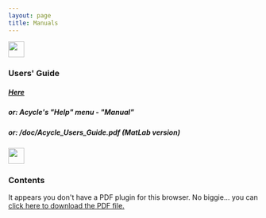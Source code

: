 ```yaml
---
layout: page
title: Manuals
--- 
```

<section id = "project">
    <section id = "guide">
        <div class ="divider"></div>
        <div class = "container">
            <div class="heading">
                <img src="https://img.icons8.com/ios/50/000000/user-manual.png" height="32" width="32">
                <br />
                <h3>Users' Guide</h3>
             </div>
                <p><h5> <a href ="/docs/Acycle_Users_Guide.pdf"> Here </a> </h5></p>
                <p><h5> or:  Acycle's "Help" menu - "Manual" </h5></p>
                <p><h5> or:    /doc/Acycle_Users_Guide.pdf  (MatLab version)</h5></p>
        </div>
    </section>
    <section id = "guide">
            <div class ="divider"></div>
                    <div class="heading">
                        <img src="https://img.icons8.com/metro/26/000000/overview-pages-4.png" height="32" width="32">
                        <br />
                       <h3>Contents</h3>
                       </div>
                       <object data="/docs/Acycle_Users_Guide_contents.pdf" type="application/pdf" width="800" height="780">
                         <p>It appears you don't have a PDF plugin for this browser.
                         No biggie... you can <a href="/docs/Acycle_Users_Guide_contents.pdf">click here to
                         download the PDF file.</a></p>
                       </object>
    </section>
</section>
